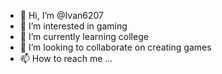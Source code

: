 - 👋 Hi, I’m @Ivan6207
- 👀 I’m interested in gaming 
- 🌱 I’m currently learning college 
- 💞️ I’m looking to collaborate on creating games 
- 📫 How to reach me ...

<!---
Ivan6207/Ivan6207 is a ✨ special ✨ repository because its `README.md` (this file) appears on your GitHub profile.
You can click the Preview link to take a look at your changes.
--->
